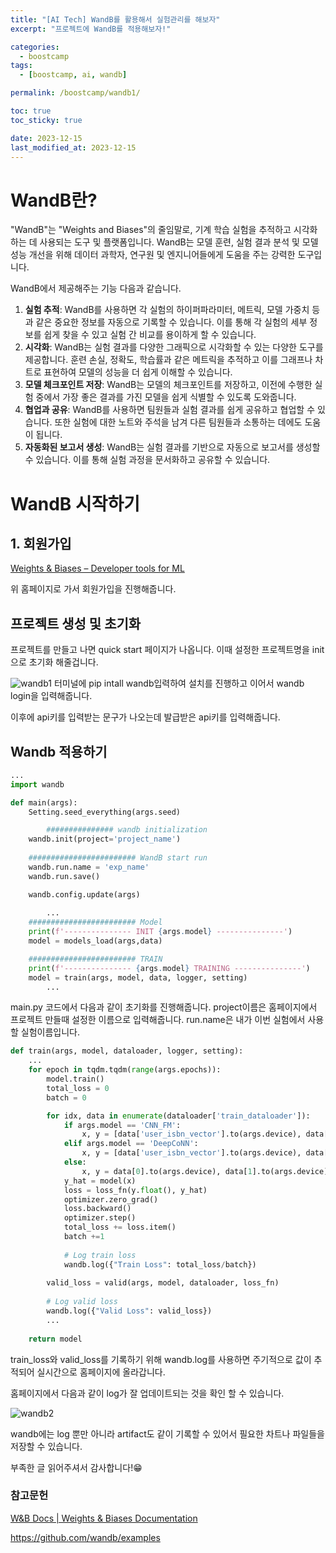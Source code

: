 ```yaml
---
title: "[AI Tech] WandB를 활용해서 실험관리를 해보자"
excerpt: "프로젝트에 WandB를 적용해보자!"

categories:
  - boostcamp
tags:
  - [boostcamp, ai, wandb]

permalink: /boostcamp/wandb1/

toc: true
toc_sticky: true

date: 2023-12-15
last_modified_at: 2023-12-15
---
```


# WandB란?

"WandB"는 "Weights and Biases"의 줄임말로, 기계 학습 실험을 추적하고 시각화하는 데 사용되는 도구 및 플랫폼입니다. WandB는 모델 훈련, 실험 결과 분석 및 모델 성능 개선을 위해 데이터 과학자, 연구원 및 엔지니어들에게 도움을 주는 강력한 도구입니다.

WandB에서 제공해주는 기능 다음과 같습니다.

1. **실험 추적**: WandB를 사용하면 각 실험의 하이퍼파라미터, 메트릭, 모델 가중치 등과 같은 중요한 정보를 자동으로 기록할 수 있습니다. 이를 통해 각 실험의 세부 정보를 쉽게 찾을 수 있고 실험 간 비교를 용이하게 할 수 있습니다.
2. **시각화**: WandB는 실험 결과를 다양한 그래픽으로 시각화할 수 있는 다양한 도구를 제공합니다. 훈련 손실, 정확도, 학습률과 같은 메트릭을 추적하고 이를 그래프나 차트로 표현하여 모델의 성능을 더 쉽게 이해할 수 있습니다.
3. **모델 체크포인트 저장**: WandB는 모델의 체크포인트를 저장하고, 이전에 수행한 실험 중에서 가장 좋은 결과를 가진 모델을 쉽게 식별할 수 있도록 도와줍니다.
4. **협업과 공유**: WandB를 사용하면 팀원들과 실험 결과를 쉽게 공유하고 협업할 수 있습니다. 또한 실험에 대한 노트와 주석을 남겨 다른 팀원들과 소통하는 데에도 도움이 됩니다.
5. **자동화된 보고서 생성**: WandB는 실험 결과를 기반으로 자동으로 보고서를 생성할 수 있습니다. 이를 통해 실험 과정을 문서화하고 공유할 수 있습니다.

# WandB 시작하기

## 1. 회원가입

[Weights & Biases – Developer tools for ML](https://kr.wandb.ai/)

위 홈페이지로 가서 회원가입을 진행해줍니다.

## 프로젝트 생성 및 초기화

프로젝트를 만들고 나면 quick start 페이지가 나옵니다. 이때 설정한 프로젝트명을 init으로 초기화 해줄겁니다.

![wandb1](https://github.com/ChangZero/ChangZero.github.io/assets/97018869/bc3df76a-0f0c-4451-85c5-d8a6e934d24b)
터미널에 pip intall wandb입력하여 설치를 진행하고 이어서 wandb login을 입력해줍니다.

이후에 api키를 입력받는 문구가 나오는데 발급받은 api키를 입력해줍니다.

## Wandb 적용하기

```python
...
import wandb

def main(args):
    Setting.seed_everything(args.seed)

		############### wandb initialization
    wandb.init(project='project_name')
    
    ######################## WandB start run
    wandb.run.name = 'exp_name'
    wandb.run.save()

    wandb.config.update(args)
    
		...
    ######################## Model
    print(f'--------------- INIT {args.model} ---------------')
    model = models_load(args,data)

    ######################## TRAIN
    print(f'--------------- {args.model} TRAINING ---------------')
    model = train(args, model, data, logger, setting)
		...
```

main.py 코드에서 다음과 같이 초기화를 진행해줍니다. project이름은 홈페이지에서 프로젝트 만들때 설정한 이름으로 입력해줍니다. run.name은 내가 이번 실험에서 사용할 실험이름입니다.

```python
def train(args, model, dataloader, logger, setting):
    ...
    for epoch in tqdm.tqdm(range(args.epochs)):
        model.train()
        total_loss = 0
        batch = 0

        for idx, data in enumerate(dataloader['train_dataloader']):
            if args.model == 'CNN_FM':
                x, y = [data['user_isbn_vector'].to(args.device), data['img_vector'].to(args.device)], data['label'].to(args.device)
            elif args.model == 'DeepCoNN':
                x, y = [data['user_isbn_vector'].to(args.device), data['user_summary_merge_vector'].to(args.device), data['item_summary_vector'].to(args.device)], data['label'].to(args.device)
            else:
                x, y = data[0].to(args.device), data[1].to(args.device)
            y_hat = model(x)
            loss = loss_fn(y.float(), y_hat)
            optimizer.zero_grad()
            loss.backward()
            optimizer.step()
            total_loss += loss.item()
            batch +=1
            
            # Log train loss
            wandb.log({"Train Loss": total_loss/batch})
            
        valid_loss = valid(args, model, dataloader, loss_fn)
        
        # Log valid loss
        wandb.log({"Valid Loss": valid_loss})
        ...
       
    return model
```

train_loss와 valid_loss를 기록하기 위해 wandb.log를 사용하면 주기적으로 값이 추적되어 실시간으로 홈페이지에 올라갑니다.

홈페이지에서 다음과 같이 log가 잘 업데이트되는 것을 확인 할 수 있습니다.

![wandb2](https://github.com/ChangZero/ChangZero.github.io/assets/97018869/66316e20-f636-433e-b32c-f164ba372dd8)


wandb에는 log 뿐만 아니라 artifact도 같이 기록할 수 있어서 필요한 차트나 파일들을 저장할 수 있습니다. 

부족한 글 읽어주셔서 감사합니다!😁

### 참고문헌

[W&B Docs | Weights & Biases Documentation](https://docs.wandb.ai/)

https://github.com/wandb/examples